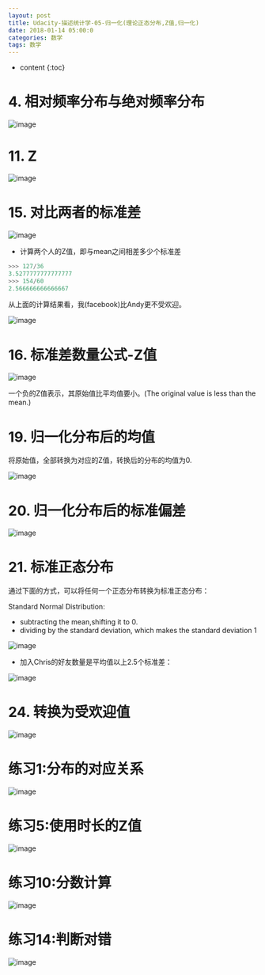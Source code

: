 ```yaml
---
layout: post
title: Udacity-描述统计学-05-归一化(理论正态分布,Z值,归一化)
date: 2018-01-14 05:00:0
categories: 数学
tags: 数学
---
```

* content
{:toc}


# 4. 相对频率分布与绝对频率分布

![image](https://user-images.githubusercontent.com/18595935/34911710-29f62998-f913-11e7-8615-8222c31f1119.png)


# 11. Z

![image](https://user-images.githubusercontent.com/18595935/34911806-17034314-f915-11e7-929a-77600b5fa6e1.png)

# 15. 对比两者的标准差

![image](https://user-images.githubusercontent.com/18595935/34911893-a9221ad0-f916-11e7-9724-3fe897f91046.png)

- 计算两个人的Z值，即与mean之间相差多少个标准差

```python
>>> 127/36
3.5277777777777777
>>> 154/60
2.566666666666667
```

从上面的计算结果看，我(facebook)比Andy更不受欢迎。

![image](https://user-images.githubusercontent.com/18595935/34911903-fc137a90-f916-11e7-8dba-410cbec8f707.png)

# 16. 标准差数量公式-Z值

![image](https://user-images.githubusercontent.com/18595935/34912088-b46039c8-f91a-11e7-9843-6e875e129808.png)

一个负的Z值表示，其原始值比平均值要小。(The original value is less than the mean.)

# 19. 归一化分布后的均值

将原始值，全部转换为对应的Z值，转换后的分布的均值为0.

![image](https://user-images.githubusercontent.com/18595935/34912136-70e93e86-f91c-11e7-9a32-7657b9cb6b1a.png)

# 20. 归一化分布后的标准偏差

![image](https://user-images.githubusercontent.com/18595935/34912166-3aa2f848-f91d-11e7-8c1c-7ffcd157473c.png)

# 21. 标准正态分布

通过下面的方式，可以将任何一个正态分布转换为标准正态分布：

Standard Normal Distribution:
- subtracting the mean,shifting it to 0.
- dividing by the standard deviation, which makes the standard deviation 1

![image](https://user-images.githubusercontent.com/18595935/34912194-dcd40a26-f91d-11e7-90c3-7d39aacce477.png)


- 加入Chris的好友数量是平均值以上2.5个标准差：

![image](https://user-images.githubusercontent.com/18595935/34912211-745cf196-f91e-11e7-86d6-c6fe1325c22b.png)

# 24. 转换为受欢迎值

![image](https://user-images.githubusercontent.com/18595935/34912241-62d71856-f91f-11e7-8b28-c8ac46822fd9.png)

# 练习1:分布的对应关系

![image](https://user-images.githubusercontent.com/18595935/34912247-9ba98f74-f91f-11e7-8e0f-5b64bdbc09ec.png)

# 练习5:使用时长的Z值

![image](https://user-images.githubusercontent.com/18595935/34912266-2e94f1f2-f920-11e7-981d-f26e2ebad357.png)


# 练习10:分数计算

![image](https://user-images.githubusercontent.com/18595935/34912286-bb076930-f920-11e7-82e7-d9a4f301a2b1.png)


# 练习14:判断对错

![image](https://user-images.githubusercontent.com/18595935/34912317-e31e3eb6-f921-11e7-9049-55ded00a653c.png)

